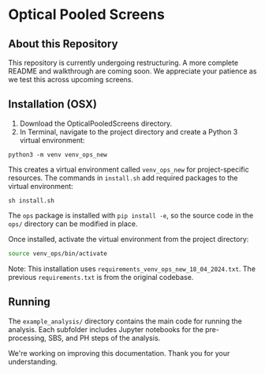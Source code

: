 # Optical Pooled Screens

## About this Repository

This repository is currently undergoing restructuring. A more complete README and walkthrough are coming soon. We appreciate your patience as we test this across upcoming screens.

## Installation (OSX)
1. Download the OpticalPooledScreens directory.
2. In Terminal, navigate to the project directory and create a Python 3 virtual environment:

```
python3 -m venv venv_ops_new
```

This creates a virtual environment called `venv_ops_new` for project-specific resources. The commands in `install.sh` add required packages to the virtual environment:

```
sh install.sh
```

The `ops` package is installed with `pip install -e`, so the source code in the `ops/` directory can be modified in place.

Once installed, activate the virtual environment from the project directory:

```bash
source venv_ops/bin/activate
```

Note: This installation uses `requirements_venv_ops_new_18_04_2024.txt`. The previous `requirements.txt` is from the original codebase.

## Running

The `example_analysis/` directory contains the main code for running the analysis. Each subfolder includes Jupyter notebooks for the pre-processing, SBS, and PH steps of the analysis.

We're working on improving this documentation. Thank you for your understanding.
